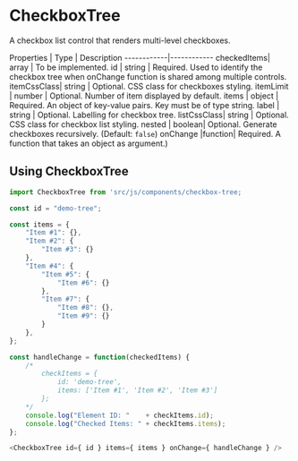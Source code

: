 # CheckboxTree

A checkbox list control that renders multi-level checkboxes.

Properties  |  Type  | Description
------------|------------
checkedItems|  array | To be implemented.
id          | string | Required. Used to identify the checkbox tree when onChange function is shared among multiple controls.
itemCssClass| string | Optional. CSS class for checkboxes styling.
itemLimit   | number | Optional. Number of item displayed by default.
items       | object | Required. An object of key-value pairs. Key must be of type string.
label       | string | Optional. Labelling for checkbox tree.
listCssClass| string | Optional. CSS class for checkbox list styling.
nested      | boolean| Optional. Generate checkboxes recursively. (Default: `false`)
onChange    |function| Required. A function that takes an object as argument.)

## Using CheckboxTree

```js
import CheckboxTree from 'src/js/components/checkbox-tree;

const id = "demo-tree";

const items = {
    "Item #1": {},
    "Item #2": {
        "Item #3": {}
    },
    "Item #4": {
        "Item #5": {
            "Item #6": {}
        },
        "Item #7": {
            "Item #8": {},
            "Item #9": {}
        }
    },
};

const handleChange = function(checkedItems) {
    /*
        checkItems = {
            id: 'demo-tree',
            items: ['Item #1', 'Item #2', 'Item #3']
        };
    */
    console.log("Element ID: "    + checkItems.id);
    console.log("Checked Items: " + checkItems.items);
};

<CheckboxTree id={ id } items={ items } onChange={ handleChange } />
```
